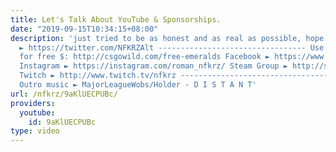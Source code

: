 ```yaml
---
title: Let's Talk About YouTube & Sponsorships.
date: "2019-09-15T10:34:15+08:00"
description: 'just tried to be as honest and as real as possible, hope u like Twitter
  ► https://twitter.com/NFKRZAlt --------------------------------- Use code "NFKRZ"
  for free $: http://csgowild.com/free-emeralds Facebook ► https://www.facebook.com/NFKRZ1
  Instagram ► https://instagram.com/roman_nfkrz/ Steam Group ► http://steamcommunity.com/groups/nfkrzgroup
  Twitch ► http://www.twitch.tv/nfkrz --------------------------------- Music: ---------------------------------
  Outro music ► MajorLeagueWobs/Holder - D I S T A N T'
url: /nfkrz/9aKlUECPUBc/
providers:
  youtube:
    id: 9aKlUECPUBc
type: video
---
```

